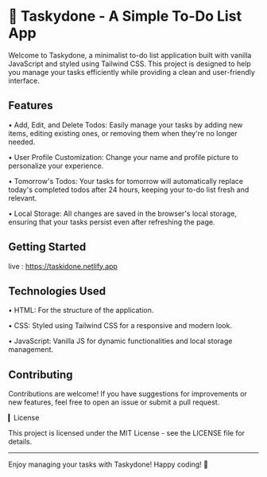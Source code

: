 
# 📝 Taskydone - A Simple To-Do List App #

Welcome to Taskydone, a minimalist to-do list application built with vanilla JavaScript and styled using Tailwind CSS. This project is designed to help you manage your tasks efficiently while providing a clean and user-friendly interface.

## Features

• Add, Edit, and Delete Todos: Easily manage your tasks by adding new items, editing existing ones, or removing them when they're no longer needed.

• User Profile Customization: Change your name and profile picture to personalize your experience.

• Tomorrow's Todos: Your tasks for tomorrow will automatically replace today's completed todos after 24 hours, keeping your to-do list fresh and relevant.

• Local Storage: All changes are saved in the browser's local storage, ensuring that your tasks persist even after refreshing the page.

## Getting Started

live : https://taskidone.netlify.app

## Technologies Used

• HTML: For the structure of the application.

• CSS: Styled using Tailwind CSS for a responsive and modern look.

• JavaScript: Vanilla JS for dynamic functionalities and local storage management.

## Contributing

Contributions are welcome! If you have suggestions for improvements or new features, feel free to open an issue or submit a pull request.

▎License

This project is licensed under the MIT License - see the LICENSE file for details.

---

Enjoy managing your tasks with Taskydone! Happy coding! 🚀
